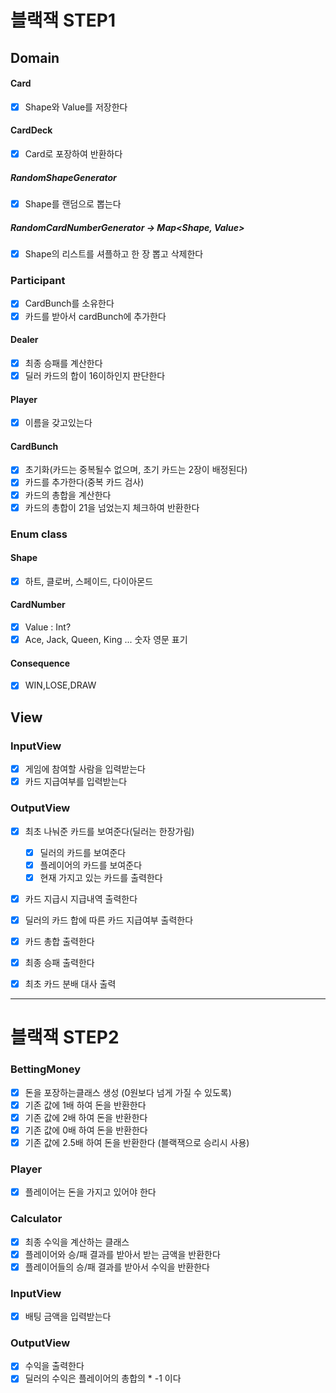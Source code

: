 # 블랙잭 STEP1

## Domain
#### Card
- [X] Shape와 Value를 저장한다

#### CardDeck 
  - [x] Card로 포장하여 반환하다
  ##### RandomShapeGenerator
  - [x] Shape를 랜덤으로 뽑는다
  ##### RandomCardNumberGenerator -> Map<Shape, Value>
  - [x] Shape의 리스트를 셔플하고 한 장 뽑고 삭제한다
 

### Participant
- [x] CardBunch를 소유한다
- [x] 카드를 받아서 cardBunch에 추가한다

#### Dealer
- [x] 최종 승패를 계산한다
- [x] 딜러 카드의 합이 16이하인지 판단한다

#### Player
- [x] 이름을 갖고있는다

#### CardBunch
- [x] 초기화(카드는 중복될수 없으며, 초기 카드는 2장이 배정된다) 
- [x] 카드를 추가한다(중복 카드 검사)
- [x] 카드의 총합을 계산한다
- [x] 카드의 총합이 21을 넘었는지 체크하여 반환한다

### Enum class
#### Shape
- [x] 하트, 클로버, 스페이드, 다이아몬드
#### CardNumber
- [x] Value : Int?
- [x] Ace, Jack, Queen, King ... 숫자 영문 표기
#### Consequence
- [x] WIN,LOSE,DRAW

## View
### InputView
- [x] 게임에 참여할 사람을 입력받는다
- [x] 카드 지급여부를 입력받는다
    
### OutputView
- [x] 최초 나눠준 카드를 보여준다(딜러는 한장가림)
  - [x] 딜러의 카드를 보여준다
  - [x] 플레이어의 카드를 보여준다
  - [x] 현재 가지고 있는 카드를 출력한다

- [x] 카드 지급시 지급내역 출력한다
  
- [x] 딜러의 카드 합에 따른 카드 지급여부 출력한다

- [x] 카드 총합 출력한다

- [x] 최종 승패 출력한다

- [x] 최초 카드 분배 대사 출력

---

# 블랙잭 STEP2
### BettingMoney
- [X] 돈을 포장하는클래스 생성 (0원보다 넘게 가질 수 있도록)
- [x] 기존 값에 1배 하여 돈을 반환한다
- [x] 기존 값에 2배 하여 돈을 반환한다
- [x] 기존 값에 0배 하여 돈을 반환한다
- [x] 기존 값에 2.5배 하여 돈을 반환한다 (블랙잭으로 승리시 사용)

### Player
- [x] 플레이어는 돈을 가지고 있어야 한다

### Calculator 
- [x] 최종 수익을 계산하는 클래스 
- [X] 플레이어와 승/패 결과를 받아서 받는 금액을 반환한다
- [x] 플레이어들의 승/패 결과를 받아서 수익을 반환한다

### InputView
- [X] 배팅 금액을 입력받는다

### OutputView
- [X] 수익을 출력한다
- [x] 딜러의 수익은 플레이어의 총합의 * -1 이다
